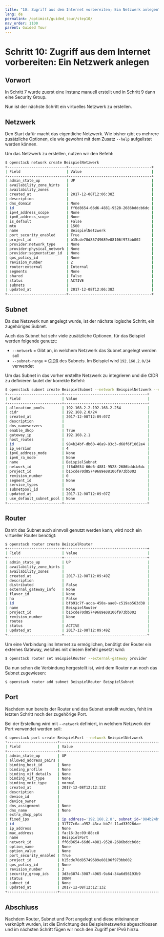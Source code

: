 ```yaml
---
title: "10: Zugriff aus dem Internet vorbereiten; Ein Netzwerk anlegen"
lang: de
permalink: /optimist/guided_tour/step10/
nav_order: 1100
parent: Guided Tour
---
```


Schritt 10: Zugriff aus dem Internet vorbereiten: Ein Netzwerk anlegen
======================================================================

Vorwort
-------

In Schritt 7 wurde zuerst eine Instanz manuell erstellt und in Schritt 9
dann eine Security Group.

Nun ist der nächste Schritt ein virtuelles Netzwerk zu erstellen.

Netzwerk
--------

Den Start dafür macht das eigentliche Netzwerk. Wie bisher gibt es
mehrere zusätzliche Optionen, die wie gewohnt mit dem Zusatz `--help`
aufgelistet werden können.

Um das Netzwerk zu erstellen, nutzen wir den Befehl:

```bash
$ openstack network create BeispielNetzwerk
+---------------------------+--------------------------------------+
| Field                     | Value                                |
+---------------------------+--------------------------------------+
| admin_state_up            | UP                                   |
| availability_zone_hints   |                                      |
| availability_zones        |                                      |
| created_at                | 2017-12-08T12:06:38Z                 |
| description               |                                      |
| dns_domain                | None                                 |
| id                        | ff6d8654-66d6-4881-9528-2686bddcb6dc |
| ipv4_address_scope        | None                                 |
| ipv6_address_scope        | None                                 |
| is_default                | False                                |
| mtu                       | 1500                                 |
| name                      | BeispielNetzwerk                     |
| port_security_enabled     | True                                 |
| project_id                | b15cde70d85749689e08106f973bb002     |
| provider:network_type     | None                                 |
| provider:physical_network | None                                 |
| provider:segmentation_id  | None                                 |
| qos_policy_id             | None                                 |
| revision_number           | 2                                    |
| router:external           | Internal                             |
| segments                  | None                                 |
| shared                    | False                                |
| status                    | ACTIVE                               |
| subnets                   |                                      |
| updated_at                | 2017-12-08T12:06:38Z                 |
+---------------------------+--------------------------------------+
```

Subnet
------

Da das Netzwerk nun angelegt wurde, ist der nächste logische Schritt,
ein zugehöriges Subnet.

Auch das Subnet hat sehr viele zusätzliche Optionen, für das Beispiel
werden folgende genutzt:

-   `--network` = Gibt an, in welchem Netzwerk das Subnet angelegt
    werden soll 
-   `--subnet-range` =
    [CIDR](https://de.wikipedia.org/wiki/Classless_Inter-Domain_Routing)
    des Subnets. Im Beispiel wird `192.168.2.0/24` verwendet

Um das Subnet in das vorher erstellte Netzwerk zu integrieren und die
CIDR zu definieren lautet der korrekte Befehl:

```bash
$ openstack subnet create BeispielSubnet --network BeispielNetzwerk --subnet-range 192.168.2.0/24
+-------------------------+--------------------------------------+
| Field                   | Value                                |
+-------------------------+--------------------------------------+
| allocation_pools        | 192.168.2.2-192.168.2.254            |
| cidr                    | 192.168.2.0/24                       |
| created_at              | 2017-12-08T12:09:07Z                 |
| description             |                                      |
| dns_nameservers         |                                      |
| enable_dhcp             | True                                 |
| gateway_ip              | 192.168.2.1                          |
| host_routes             |                                      |
| id                      | 984b24bf-db60-46a9-83c3-d68f6f1062e4 |
| ip_version              | 4                                    |
| ipv6_address_mode       | None                                 |
| ipv6_ra_mode            | None                                 |
| name                    | BeispielSubnet                       |
| network_id              | ff6d8654-66d6-4881-9528-2686bddcb6dc |
| project_id              | b15cde70d85749689e08106f973bb002     |
| revision_number         | 0                                    |
| segment_id              | None                                 |
| service_types           |                                      |
| subnetpool_id           | None                                 |
| updated_at              | 2017-12-08T12:09:07Z                 |
| use_default_subnet_pool | None                                 |
+-------------------------+--------------------------------------+
```

Router
------

Damit das Subnet auch sinnvoll genutzt werden kann, wird noch ein virtueller
Router benötigt:

```bash
$ openstack router create BeispielRouter
+-------------------------+--------------------------------------+
| Field                   | Value                                |
+-------------------------+--------------------------------------+
| admin_state_up          | UP                                   |
| availability_zone_hints |                                      |
| availability_zones      |                                      |
| created_at              | 2017-12-08T12:09:49Z                 |
| description             |                                      |
| distributed             | False                                |
| external_gateway_info   | None                                 |
| flavor_id               | None                                 |
| ha                      | False                                |
| id                      | bfb91c7f-acca-450a-aae0-c519ab563d38 |
| name                    | BeispielRouter                       |
| project_id              | b15cde70d85749689e08106f973bb002     |
| revision_number         | None                                 |
| routes                  |                                      |
| status                  | ACTIVE                               |
| updated_at              | 2017-12-08T12:09:49Z                 |
+-------------------------+--------------------------------------+
```

Um eine Verbindung ins Internet zu ermöglichen, benötigt der Router ein
externes Gateway, welches mit diesem Befehl gesetzt wird:

```bash
$ openstack router set BeispielRouter --external-gateway provider
```

Da nun schon die Verbindung hergestellt ist, wird dem Router nun noch das
Subnet zugewiesen:

```bash
$ openstack router add subnet BeispielRouter BeispielSubnet
```

Port
----

Nachdem nun bereits der Router und das Subnet erstellt wurden, fehlt im
letzten Schritt noch der zugehörige Port.

Bei der Erstellung wird mit `--network` definiert, in welchem Netzwerk
der Port verwendet werden soll:

```bash
$ openstack port create BeispielPort --network BeispielNetzwerk
+-----------------------+----------------------------------------------------------------------------+
| Field                 | Value                                                                      |
+-----------------------+----------------------------------------------------------------------------+
| admin_state_up        | UP                                                                         |
| allowed_address_pairs |                                                                            |
| binding_host_id       | None                                                                       |
| binding_profile       | None                                                                       |
| binding_vif_details   | None                                                                       |
| binding_vif_type      | None                                                                       |
| binding_vnic_type     | normal                                                                     |
| created_at            | 2017-12-08T12:12:13Z                                                       |
| description           |                                                                            |
| device_id             |                                                                            |
| device_owner          |                                                                            |
| dns_assignment        | None                                                                       |
| dns_name              | None                                                                       |
| extra_dhcp_opts       |                                                                            |
| fixed_ips             | ip_address='192.168.2.8', subnet_id='984b24bf-db60-46a9-83c3-d68f6f1062e4' |
| id                    | 31777c0a-a952-43ca-bb7f-11ad33926dae                                       |
| ip_address            | None                                                                       |
| mac_address           | fa:16:3e:09:88:c8                                                          |
| name                  | BeispielPort                                                               |
| network_id            | ff6d8654-66d6-4881-9528-2686bddcb6dc                                       |
| option_name           | None                                                                       |
| option_value          | None                                                                       |
| port_security_enabled | True                                                                       |
| project_id            | b15cde70d85749689e08106f973bb002                                           |
| qos_policy_id         | None                                                                       |
| revision_number       | 3                                                                          |
| security_group_ids    | 3d3e3074-3087-4965-9a64-34a6d56193b9                                       |
| status                | DOWN                                                                       |
| subnet_id             | None                                                                       |
| updated_at            | 2017-12-08T12:12:13Z                                                       |
+-----------------------+----------------------------------------------------------------------------+
```

Abschluss
---------

Nachdem Router, Subnet und Port angelegt und diese miteinander verknüpft
wurden, ist die Einrichtung des Beispielnetzwerks abgeschlossen und im
nächsten Schritt fügen wir noch den Zugriff per IPv6 hinzu.
